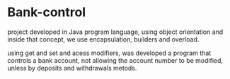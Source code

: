 # Bank-control
project developed in Java program language, using object orientation and inside that concept, we use encapsulation, builders and overload.

using get and set and acess modifiers, was developed a program that controls a bank account, not allowing the account number to be modified, unless by deposits and withdrawals metods.
